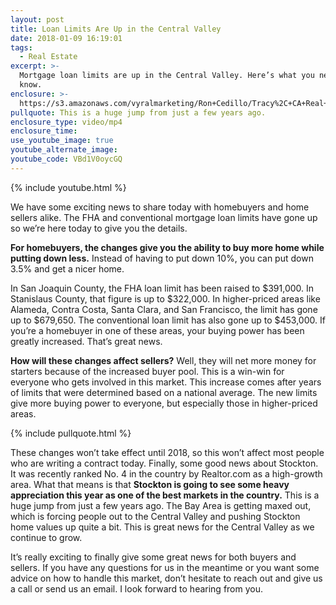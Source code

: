 ```yaml
---
layout: post
title: Loan Limits Are Up in the Central Valley
date: 2018-01-09 16:19:01
tags:
  - Real Estate
excerpt: >-
  Mortgage loan limits are up in the Central Valley. Here’s what you need to
  know.
enclosure: >-
  https://s3.amazonaws.com/vyralmarketing/Ron+Cedillo/Tracy%2C+CA+Real+Estate+Loan+Limits.mp4
pullquote: This is a huge jump from just a few years ago.
enclosure_type: video/mp4
enclosure_time:
use_youtube_image: true
youtube_alternate_image:
youtube_code: VBd1V0oycGQ
---
```



{% include youtube.html %}

We have some exciting news to share today with homebuyers and home sellers alike. The FHA and conventional mortgage loan limits have gone up so we’re here today to give you the details.

**For homebuyers, the changes give you the ability to buy more home while putting down less.** Instead of having to put down 10%, you can put down 3.5% and get a nicer home.&nbsp;

In San Joaquin County, the FHA loan limit has been raised to $391,000. In Stanislaus County, that figure is up to $322,000. In higher-priced areas like Alameda, Contra Costa, Santa Clara, and San Francisco, the limit has gone up to $679,650. The conventional loan limit has also gone up to $453,000. If you’re a homebuyer in one of these areas, your buying power has been greatly increased. That’s great news.

**How will these changes affect sellers?** Well, they will net more money for starters because of the increased buyer pool. This is a win-win for everyone who gets involved in this market. This increase comes after years of limits that were determined based on a national average. The new limits give more buying power to everyone, but especially those in higher-priced areas.

{% include pullquote.html %}

These changes won’t take effect until 2018, so this won’t affect most people who are writing a contract today. Finally, some good news about Stockton. It was recently ranked No. 4 in the country by Realtor.com as a high-growth area. What that means is that **Stockton is going to see some heavy appreciation this year as one of the best markets in the country.** This is a huge jump from just a few years ago. The Bay Area is getting maxed out, which is forcing people out to the Central Valley and pushing Stockton home values up quite a bit. This is great news for the Central Valley as we continue to grow.

It’s really exciting to finally give some great news for both buyers and sellers. If you have any questions for us in the meantime or you want some advice on how to handle this market, don’t hesitate to reach out and give us a call or send us an email. I look forward to hearing from you.